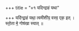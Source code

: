 +++
title = "०१ यदिन्द्राहं यथा"

+++
यदि॑न्द्रा॒हं यथा॒ त्वमीशी॑य॒ वस्व॒ एक॒ इत् ।  
स्तो॒ता मे॒ गोष॑खा स्यात् ॥